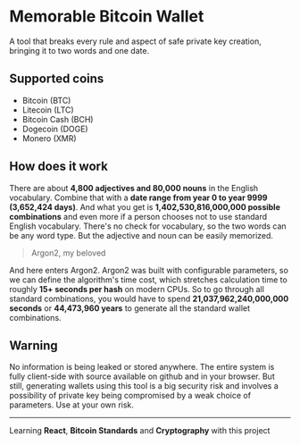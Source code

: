 # Memorable Bitcoin Wallet
A tool that breaks every rule and aspect of safe private key creation, bringing it to two words and one date.


## Supported coins
- Bitcoin (BTC)
- Litecoin (LTC)
- Bitcoin Cash (BCH)
- Dogecoin (DOGE)
- Monero (XMR)


## How does it work
There are about **4,800 adjectives and 80,000 nouns** in the English vocabulary. Combine that with a **date range from year 0 to year 9999 (3,652,424 days)**. And what you get is **1,402,530,816,000,000 possible combinations** and even more if a person chooses not to use standard English vocabulary.
There's no check for vocabulary, so the two words can be any word type. But the adjective and noun can be easily memorized. 

> Argon2, my beloved

And here enters Argon2. Argon2 was built with configurable parameters, so we can define the algorithm's time cost, which stretches calculation time to roughly **15+ seconds per hash** on modern CPUs. So to go through all standard combinations, you would have to spend **21,037,962,240,000,000 seconds** or **44,473,960 years** to generate all the standard wallet combinations.


## Warning

No information is being leaked or stored anywhere. The entire system is fully client-side with source available on github and in your browser. But still, generating wallets using this tool is a big security risk and involves a possibility of private key being compromised by a weak choice of parameters. Use at your own risk.

---

Learning **React**, **Bitcoin Standards** and **Cryptography** with this project
